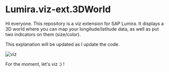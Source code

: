 # Lumira.viz-ext.3DWorld

Hi everyone. This repository is a viz extension for SAP Lumira.
It displays a 3D world where you can map your longitude/latitude data, as well as put two indicators on them (size/color).

This explanation will be updated as I update the code.

![viz](http://s7.postimg.org/g844to44r/Screen1.png)

For the moment, let's viz :) !
